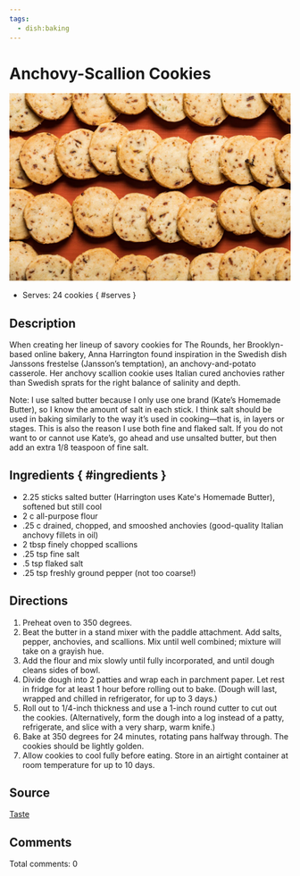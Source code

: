 ```yaml
---
tags:
  - dish:baking
---
```

# Anchovy-Scallion Cookies

![Recipe picture](../images/anchovy-scallion_cookies-0.png)

- Serves: 24 cookies
{ #serves }

## Description

When creating her lineup of savory cookies for The Rounds, her Brooklyn-based online bakery, Anna Harrington found inspiration in the Swedish dish Janssons frestelse (Jansson’s temptation), an anchovy-and-potato casserole. Her anchovy scallion cookie uses Italian cured anchovies rather than Swedish sprats for the right balance of salinity and depth.

Note: I use salted butter because I only use one brand (Kate’s Homemade Butter), so I know the amount of salt in each stick. I think salt should be used in baking similarly to the way it’s used in cooking—that is, in layers or stages. This is also the reason I use both fine and flaked salt. If you do not want to or cannot use Kate’s, go ahead and use unsalted butter, but then add an extra 1/8 teaspoon of fine salt.

## Ingredients { #ingredients }

- 2.25 sticks salted butter (Harrington uses Kate's Homemade Butter), softened but still cool
- 2 c all-purpose flour
- .25 c drained, chopped, and smooshed anchovies (good-quality Italian anchovy fillets in oil)
- 2 tbsp finely chopped scallions
- .25 tsp fine salt
- .5 tsp flaked salt
- .25 tsp freshly ground pepper (not too coarse!)

## Directions

1. Preheat oven to 350 degrees.
2. Beat the butter in a stand mixer with the paddle attachment. Add salts, pepper, anchovies, and scallions. Mix until well combined; mixture will take on a grayish hue.
3. Add the flour and mix slowly until fully incorporated, and until dough cleans sides of bowl.
4. Divide dough into 2 patties and wrap each in parchment paper. Let rest in fridge for at least 1 hour before rolling out to bake. (Dough will last, wrapped and chilled in refrigerator, for up to 3 days.)
5. Roll out to 1/4-inch thickness and use a 1-inch round cutter to cut out the cookies. (Alternatively, form the dough into a log instead of a patty, refrigerate, and slice with a very sharp, warm knife.)
6. Bake at 350 degrees for 24 minutes, rotating pans halfway through. The cookies should be lightly golden.
7. Allow cookies to cool fully before eating. Store in an airtight container at room temperature for up to 10 days.

## Source

[Taste](https://www.tastecooking.com/recipes/anchovy-scallion-cookies/)

## Comments

Total comments: 0

